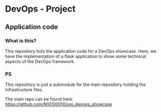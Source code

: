 # DevOps - Project
## Application code

### What is this?
This repository hols the application code for a DevOps showcase. Here, we have the implementation of a flask application to show some technical aspects of the DevOps framework.


### PS
This repository is just a submodule for the main repository holding the infrastructure files.

The main repo can be found here: https://github.com/N10100010/uni_devops_showcase